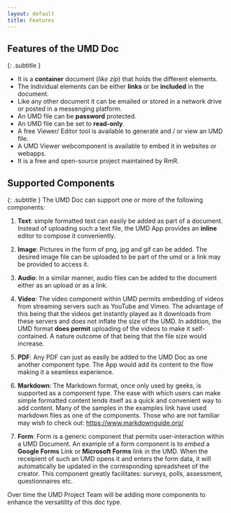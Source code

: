 ```yaml
---
layout: default
title: Features
---
```

## Features of the UMD Doc
{: .subtitle }

* It is a **container** document (*like zip*) that holds the different elements.
* The individual elements can be either **links** or be **included** in the document.
* Like any other document it can be emailed or stored in a network drive or posted in a messenging platform.
* An UMD file can be **password** protected.
* An UMD file can be set to **read-only**.
* A free Viewer/ Editor tool is available to generate and / or view an UMD file.
* A UMD Viewer webcomponent is available to embed it in websites or webapps.
* It is a free and open-source project maintained by RmR.

## Supported Components
{: .subtitle }
The UMD Doc can support one or more of the following components:

1. **Text**: simple formatted text can easily be added as part of a document. Instead of uploading such a text file, the UMD App provides an **inline** editor to compose it conveniently.

2. **Image**: Pictures in the form of png, jpg and gif can be added. The desired image file can be uploaded to be part of the umd or a link may be provided to access it.

3. **Audio**: In a similar manner, audio files can be added to the document either as an upload or as a link.

4. **Video**: The video component within UMD permits embedding of videos from streaming servers such as YouTube and Vimeo. The advantage of this being that the videos get instantly played as it downloads from these servers and does not inflate the size of the UMD. In addition, the UMD format **does permit** uploading of the videos to make it self-contained. A nature outcome of that being that the file size would increase.

5. **PDF**: Any PDF can just as easily be added to the UMD Doc as one another component type. The App would add its content to the flow making it a seamless experience.

6. **Markdown**: The Markdown format, once only used by geeks, is supported as a component type. The ease with which users can make simple formatted content lends itself as a quick and convenient way to add content. Many of the samples in the examples link have used markdown files as one of the components. Those who are not familiar may wish to check out: https://www.markdownguide.org/

7. **Form**: Form is a generic component that permits user-interaction within a UMD Document. An example of a form component is to *embed* a **Google Forms** Link or **Microsoft Forms** link in the UMD. When the receipient of such an UMD opens it and enters the form data, it will automatically be updated in the corresponding spreadsheet of the creator. This component greatly facilitates: surveys, polls, assessment, questionnaires etc.

Over time the UMD Project Team will be adding more components to enhance the versatility of this doc type.
